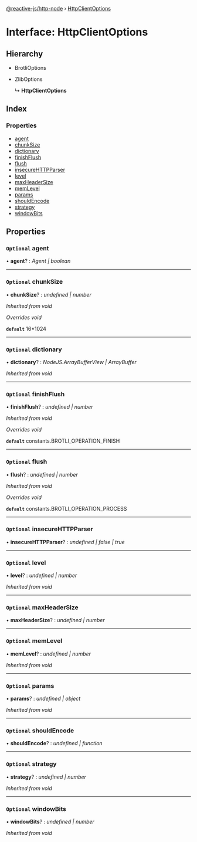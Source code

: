 [@reactive-js/http-node](../README.md) › [HttpClientOptions](httpclientoptions.md)

# Interface: HttpClientOptions

## Hierarchy

* BrotliOptions

* ZlibOptions

  ↳ **HttpClientOptions**

## Index

### Properties

* [agent](httpclientoptions.md#optional-agent)
* [chunkSize](httpclientoptions.md#optional-chunksize)
* [dictionary](httpclientoptions.md#optional-dictionary)
* [finishFlush](httpclientoptions.md#optional-finishflush)
* [flush](httpclientoptions.md#optional-flush)
* [insecureHTTPParser](httpclientoptions.md#optional-insecurehttpparser)
* [level](httpclientoptions.md#optional-level)
* [maxHeaderSize](httpclientoptions.md#optional-maxheadersize)
* [memLevel](httpclientoptions.md#optional-memlevel)
* [params](httpclientoptions.md#optional-params)
* [shouldEncode](httpclientoptions.md#optional-shouldencode)
* [strategy](httpclientoptions.md#optional-strategy)
* [windowBits](httpclientoptions.md#optional-windowbits)

## Properties

### `Optional` agent

• **agent**? : *Agent | boolean*

___

### `Optional` chunkSize

• **chunkSize**? : *undefined | number*

*Inherited from void*

*Overrides void*

**`default`** 16*1024

___

### `Optional` dictionary

• **dictionary**? : *NodeJS.ArrayBufferView | ArrayBuffer*

*Inherited from void*

___

### `Optional` finishFlush

• **finishFlush**? : *undefined | number*

*Inherited from void*

*Overrides void*

**`default`** constants.BROTLI_OPERATION_FINISH

___

### `Optional` flush

• **flush**? : *undefined | number*

*Inherited from void*

*Overrides void*

**`default`** constants.BROTLI_OPERATION_PROCESS

___

### `Optional` insecureHTTPParser

• **insecureHTTPParser**? : *undefined | false | true*

___

### `Optional` level

• **level**? : *undefined | number*

*Inherited from void*

___

### `Optional` maxHeaderSize

• **maxHeaderSize**? : *undefined | number*

___

### `Optional` memLevel

• **memLevel**? : *undefined | number*

*Inherited from void*

___

### `Optional` params

• **params**? : *undefined | object*

*Inherited from void*

___

### `Optional` shouldEncode

• **shouldEncode**? : *undefined | function*

___

### `Optional` strategy

• **strategy**? : *undefined | number*

*Inherited from void*

___

### `Optional` windowBits

• **windowBits**? : *undefined | number*

*Inherited from void*
